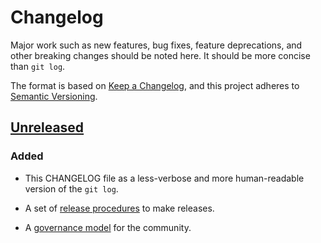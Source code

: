 Changelog
=========

Major work such as new features, bug fixes, feature deprecations, and other
breaking changes should be noted here. It should be more concise than `git log`.

The format is based on [Keep a Changelog](https://keepachangelog.com/en/1.0.0/),
and this project adheres to [Semantic Versioning](https://semver.org/spec/v2.0.0.html).

[Unreleased]
------------

### Added

- This CHANGELOG file as a less-verbose and more human-readable
  version of the `git log`.

- A set of [release procedures](docs/Releasing.md) to make releases.

- A [governance model](docs/GovernanceModel.md) for the community.

[Unreleased]: https://github.com/microsoft/openenclave/compare/v0.1.0...HEAD
